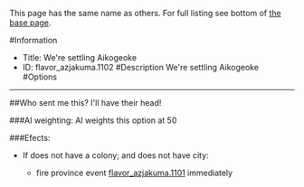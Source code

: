 This page has the same name as others. For full listing see bottom of [the base page](we_re_settling_aikogeoke.md).

#Information
 - Title: We're settling Aikogeoke
 - ID: flavor_azjakuma.1102
#Description
We're settling Aikogeoke
#Options

___
##Who sent me this? I'll have their head!

###AI weighting:
AI weights this option at 50


###Efects:<ul><li>If does not have a colony; and does not have city:</li><ul><li>fire province event [flavor_azjakuma.1101](flavor_azjakuma.1101_slug) immediately </li></ul></ul>
